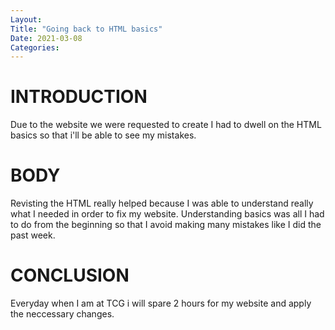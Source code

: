```yaml
---
Layout:
Title: "Going back to HTML basics"
Date: 2021-03-08
Categories:
---
```


# INTRODUCTION

Due to the website we were requested to create I had to dwell on the HTML basics so that i'll be able to see my mistakes.

# BODY

Revisting the HTML really helped because I was able to understand really what I needed in order to fix my website. Understanding basics was all I had to do from the beginning so that I avoid making many mistakes like I did the past week.

# CONCLUSION

Everyday when I am at TCG i will spare 2 hours for my website and apply the neccessary changes.
